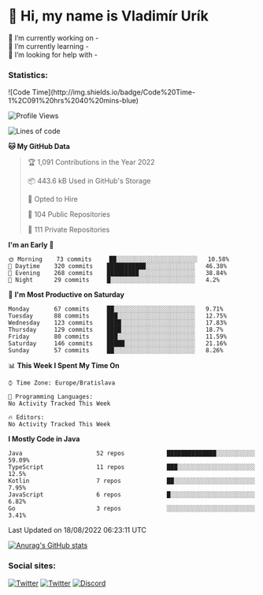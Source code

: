 <h1> 👋 Hi, my name is Vladimír Urík</h1>
<p>
 🔭 I’m currently working on -<br>
 🌱 I’m currently learning -<br>
 🤔 I’m looking for help with -<br>
</p>
<h3>Statistics:</h3>
<!--START_SECTION:waka-->
![Code Time](http://img.shields.io/badge/Code%20Time-1%2C091%20hrs%2040%20mins-blue)

![Profile Views](http://img.shields.io/badge/Profile%20Views-4-blue)

![Lines of code](https://img.shields.io/badge/From%20Hello%20World%20I%27ve%20Written-1%20Million%20lines%20of%20code-blue)

**🐱 My GitHub Data** 

> 🏆 1,091 Contributions in the Year 2022
 > 
> 📦 443.6 kB Used in GitHub's Storage 
 > 
> 💼 Opted to Hire
 > 
> 📜 104 Public Repositories 
 > 
> 🔑 111 Private Repositories  
 > 
**I'm an Early 🐤** 

```text
🌞 Morning    73 commits     ██░░░░░░░░░░░░░░░░░░░░░░░   10.58% 
🌆 Daytime    320 commits    ███████████░░░░░░░░░░░░░░   46.38% 
🌃 Evening    268 commits    █████████░░░░░░░░░░░░░░░░   38.84% 
🌙 Night      29 commits     █░░░░░░░░░░░░░░░░░░░░░░░░   4.2%

```
📅 **I'm Most Productive on Saturday** 

```text
Monday       67 commits     ██░░░░░░░░░░░░░░░░░░░░░░░   9.71% 
Tuesday      88 commits     ███░░░░░░░░░░░░░░░░░░░░░░   12.75% 
Wednesday    123 commits    ████░░░░░░░░░░░░░░░░░░░░░   17.83% 
Thursday     129 commits    ████░░░░░░░░░░░░░░░░░░░░░   18.7% 
Friday       80 commits     ███░░░░░░░░░░░░░░░░░░░░░░   11.59% 
Saturday     146 commits    █████░░░░░░░░░░░░░░░░░░░░   21.16% 
Sunday       57 commits     ██░░░░░░░░░░░░░░░░░░░░░░░   8.26%

```


📊 **This Week I Spent My Time On** 

```text
⌚︎ Time Zone: Europe/Bratislava

💬 Programming Languages: 
No Activity Tracked This Week

🔥 Editors: 
No Activity Tracked This Week

```

**I Mostly Code in Java** 

```text
Java                     52 repos            ██████████████░░░░░░░░░░░   59.09% 
TypeScript               11 repos            ███░░░░░░░░░░░░░░░░░░░░░░   12.5% 
Kotlin                   7 repos             ██░░░░░░░░░░░░░░░░░░░░░░░   7.95% 
JavaScript               6 repos             █░░░░░░░░░░░░░░░░░░░░░░░░   6.82% 
Go                       3 repos             ░░░░░░░░░░░░░░░░░░░░░░░░░   3.41%

```



 Last Updated on 18/08/2022 06:23:11 UTC
<!--END_SECTION:waka-->

[![Anurag's GitHub stats](https://github-readme-stats.vercel.app/api?username=vladimir-urik)](https://github.com/anuraghazra/github-readme-stats)

<h3>Social sites:</h3>
<p><a href="https://twitter.com/GGGEDR" target="_blank"><img alt="Twitter" src="https://img.shields.io/badge/twitter-%231DA1F2.svg?&style=for-the-badge&logo=twitter&logoColor=white" /></a> <a href="https://www.reddit.com/user/GGGEDR" target="_blank"><img alt="Twitter" src="https://img.shields.io/badge/reddit-%23FE6262.svg?&style=for-the-badge&logo=reddit&logoColor=white" /></a> <a href="https://discord.com/users/535708984959827978" target="_blank"><img alt="Discord" src="https://img.shields.io/badge/discord-%235865f2.svg?&style=for-the-badge&logo=discord&logoColor=white" />
</p>
